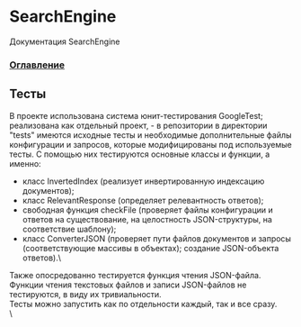 # SearchEngine
Документация SearchEngine

### [Оглавление](../index.md)

## Тесты
В проекте использована система юнит-тестирования GoogleTest; реализована как отдельный проект, - в репозитории в директории "tests" имеются исходные тесты и необходимые дополнительные файлы конфигурации и запросов, которые модифицированы под используемые тесты. С помощью них тестируются основные классы и функции, а именно: 
- класс InvertedIndex (реализует инвертированную индексацию документов);
- класс RelevantResponse (определяет релевантность ответов);
- свободная функция checkFile (проверяет файлы конфигурации и ответов на существование, на целостность JSON-структуры, на соответствие шаблону);
- класс ConverterJSON (проверяет пути файлов документов и запросы (соответствующие массивы в объектах); создание JSON-объекта ответов).\
  
Также опосредованно тестируется функция чтения JSON-файла.\
Функции чтения текстовых файлов и записи JSON-файлов не тестируются, в виду их тривиальности.\
Тесты можно запустить как по отдельности каждый, так и все сразу.\
\


